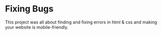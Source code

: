 # Fixing Bugs
This project was all about finding and fixing errors in html & css and making your website is mobile-friendly.